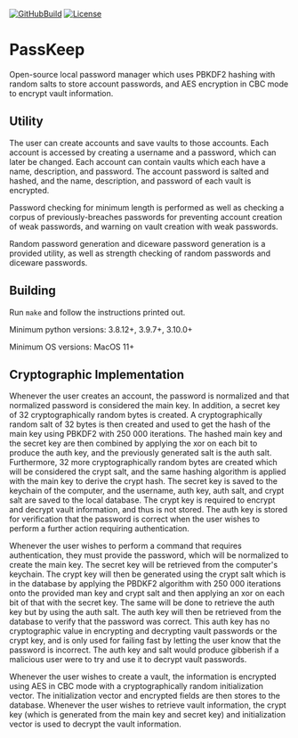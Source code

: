 [![GitHubBuild](https://github.com/bkthomps/PassKeep/workflows/build/badge.svg)](https://github.com/bkthomps/PassKeep)
[![License](https://img.shields.io/badge/license-MIT-blue.svg)](https://github.com/bkthomps/PassKeep/blob/main/LICENSE)

# PassKeep
Open-source local password manager which uses PBKDF2 hashing with random salts to store account passwords, and
AES encryption in CBC mode to encrypt vault information.

## Utility
The user can create accounts and save vaults to those accounts. Each account is accessed by creating a username and a
password, which can later be changed. Each account can contain vaults which each have a name, description, and password.
The account password is salted and hashed, and the name, description, and password of each vault is encrypted.

Password checking for minimum length is performed as well as checking a corpus of previously-breaches passwords for
preventing account creation of weak passwords, and warning on vault creation with weak passwords.

Random password generation and diceware password generation is a provided utility, as well as strength checking of
random passwords and diceware passwords.

## Building
Run `make` and follow the instructions printed out.

Minimum python versions: 3.8.12+, 3.9.7+, 3.10.0+

Minimum OS versions: MacOS 11+

## Cryptographic Implementation
Whenever the user creates an account, the password is normalized and that normalized password is considered the main
key. In addition, a secret key of 32 cryptographically random bytes is created. A cryptographically random salt of 32
bytes is then created and used to get the hash of the main key using PBKDF2 with 250 000 iterations. The hashed main key
and the secret key are then combined by applying the xor on each bit to produce the auth key, and the previously
generated salt is the auth salt. Furthermore, 32 more cryptographically random bytes are created which will be
considered the crypt salt, and the same  hashing algorithm is applied with the main key to derive the crypt hash. The
secret key is saved to the keychain of the computer, and the username, auth key, auth salt, and crypt salt are saved
to the local database. The crypt key is required to encrypt and decrypt vault information, and thus is not stored. The
auth key is stored for verification that the password is correct when the user wishes to perform a further action
requiring authentication.

Whenever the user wishes to perform a command that requires authentication, they must provide the password, which will
be normalized to create the main key. The secret key will be retrieved from the computer's keychain. The crypt key will
then be generated using the crypt salt which is in the database by applying the PBDKF2 algorithm with 250 000 iterations
onto the provided man key and crypt salt and then applying an xor on each bit of that with the secret key. The same will
be done to retrieve the auth key but by using the auth salt. The auth key will then be retrieved from the database to
verify that the password was correct. This auth key has no cryptographic value in encrypting and decrypting vault
passwords or the crypt key, and is only used for failing fast by letting the user know that the password is incorrect.
The auth key and salt would produce gibberish if a malicious user were to try and use it to decrypt vault passwords.

Whenever the user wishes to create a vault, the information is encrypted using AES in CBC mode with a cryptographically
random initialization vector. The initialization vector and encrypted fields are then stores to the database. Whenever
the user wishes to retrieve vault information, the crypt key (which is generated from the main key and secret key) and
initialization vector is used to decrypt the vault information.
